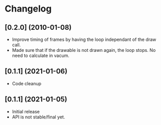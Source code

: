 # Changelog

## [0.2.0] (2010-01-08)

- Improve timing of frames by having the loop independant of the draw call.
- Made sure that if the drawable is not drawn again, the loop stops. No need to calculate in vacum.

## [0.1.1] (2021-01-06)

- Code cleanup

## [0.1.1] (2021-01-05)

- Initial release
- API is not stable/final yet.
